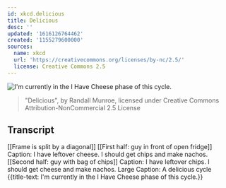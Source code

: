```yaml
---
id: xkcd.delicious
title: Delicious
desc: ''
updated: '1616126764462'
created: '1155279600000'
sources:
  name: xkcd
  url: 'https://creativecommons.org/licenses/by-nc/2.5/'
  license: Creative Commons 2.5
---
```

![I'm currently in the I Have Cheese phase of this cycle.](https://imgs.xkcd.com/comics/delicious.png)
> "Delicious", by Randall Munroe, licensed under Creative Commons Attribution-NonCommercial 2.5 License

## Transcript
[[Frame is split by a diagonal]]
[[First half: guy in front of open fridge]]
Caption: I have leftover cheese. I should get chips and make nachos.
[[Second half: guy with bag of chips]]
Caption: I have leftover chips. I should get cheese and make nachos.
Large Caption: A delicious cycle
{{title-text: I'm currently in the I Have Cheese phase of this cycle.}}
